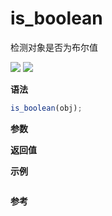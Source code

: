 # is_boolean

检测对象是否为布尔值

![](https://img.shields.io/badge/-Object-blue)
![](https://img.shields.io/badge/-Boolean-blue)

**语法**

```js
is_boolean(obj);
```

**参数**

**返回值**

**示例**

```js

```

**参考**
